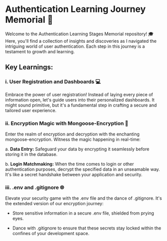 # Authentication Learning Journey Memorial 🚀

Welcome to the Authentication Learning Stages Memorial repository! 🎓 Here, you'll find a collection of insights and discoveries as I navigated the intriguing world of user authentication. Each step in this journey is a testament to growth and learning.

## Key Learnings:

### i. User Registration and Dashboards 💻

Embrace the power of user registration! Instead of laying every piece of information open, let's guide users into their personalized dashboards. It might sound primitive, but it's a fundamental step in crafting a secure and tailored user experience.

### ii. Encryption Magic with Mongoose-Encryption 🔐

Enter the realm of encryption and decryption with the enchanting mongoose-encryption. Witness the magic happening in real-time:

   a. **Data Entry:** Safeguard your data by encrypting it seamlessly before storing it in the database.
   
   b. **Login Matchmaking:** When the time comes to login or other authentication purposes, decrypt the specified data in an unseamable way. It's like a secret handshake between your application and security.

### iii. .env and .gitignore 🌐

Elevate your security game with the .env file and the dance of .gitignore. It's the extended version of our encryption journey:

   - Store sensitive information in a secure .env file, shielded from prying eyes.
   
   - Dance with .gitignore to ensure that these secrets stay locked within the confines of your development space.
